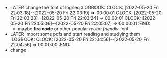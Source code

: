 - LATER change the font of logseq
  :LOGBOOK:
  CLOCK: [2022-05-20 Fri 22:03:18]--[2022-05-20 Fri 22:03:19] =>  00:00:01
  CLOCK: [2022-05-20 Fri 22:03:23]--[2022-05-20 Fri 22:03:24] =>  00:00:01
  CLOCK: [2022-05-20 Fri 22:05:06]--[2022-05-20 Fri 22:05:07] =>  00:00:01
  :END:
	- maybe **fira code** or other popular *retina friendly* font
- LATER import some pdfs and start reading and studying them
  :LOGBOOK:
  CLOCK: [2022-05-20 Fri 22:04:56]--[2022-05-20 Fri 22:04:56] =>  00:00:00
  :END:
- change